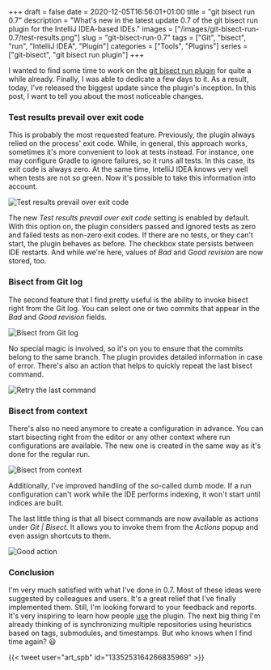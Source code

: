 +++ 
draft = false
date = 2020-12-05T16:56:01+01:00
title = "git bisect run 0.7"
description = "What's new in the latest update 0.7 of the git bisect run plugin for the IntelliJ IDEA-based IDEs."
images = ["/images/git-bisect-run-0.7/test-results.png"]
slug = "git-bisect-run-0.7"
tags = ["Git", "bisect", "run", "IntelliJ IDEA", "Plugin"]
categories = ["Tools", "Plugins"]
series = ["git-bisect", "git bisect run plugin"]
+++

I wanted to find some time to work on the [git bisect run plugin](https://plugins.jetbrains.com/plugin/10874-git-bisect-run) for quite a while already. Finally, I was able to dedicate a few days to it. As a result, today, I've released the biggest update since the plugin's inception. In this post, I want to tell you about the most noticeable changes.

### Test results prevail over exit code

This is probably the most requested feature. Previously, the plugin always relied on the process' exit code. While, in general, this approach works, sometimes it's more convenient to look at tests instead. For instance, one may configure Gradle to ignore failures, so it runs all tests. In this case, its exit code is always zero. At the same time, IntelliJ IDEA knows very well when tests are not so green. Now it's possible to take this information into account.

![Test results prevail over exit code](/images/git-bisect-run-0.7/test-results.png)

The new _Test results prevail over exit code_ setting is enabled by default. With this option on, the plugin considers passed and ignored tests as zero and failed tests as non-zero exit codes. If there are no tests, or they can't start, the plugin behaves as before. The checkbox state persists between IDE restarts. And while we're here, values of _Bad_ and _Good revision_ are now stored, too.

### Bisect from Git log

The second feature that I find pretty useful is the ability to invoke bisect right from the Git log. You can select one or two commits that appear in the _Bad_ and _Good revision_ fields.

![Bisect from Git log](/images/git-bisect-run-0.7/bisect-from-git-log.png)

No special magic is involved, so it's on you to ensure that the commits belong to the same branch. The plugin provides detailed information in case of error. There's also an action that helps to quickly repeat the last bisect command.

![Retry the last command](/images/git-bisect-run-0.7/retry-last-command.png)

### Bisect from context

There's also no need anymore to create a configuration in advance. You can start bisecting right from the editor or any other context where run configurations are available. The new one is created in the same way as it's done for the regular run.

![Bisect from context](/images/git-bisect-run-0.7/bisect-from-context.png)

Additionally, I've improved handling of the so-called dumb mode. If a run configuration can't work while the IDE performs indexing, it won't start until indices are built.

The last little thing is that all bisect commands are now available as actions under _Git | Bisect_. It allows you to invoke them from the _Actions_ popup and even assign shortcuts to them.

![Good action](/images/git-bisect-run-0.7/good-action.png)

### Conclusion

I'm very much satisfied with what I've done in 0.7. Most of these ideas were suggested by colleagues and users. It's a great relief that I've finally implemented them. Still, I'm looking forward to your feedback and reports. It's very inspiring to learn how people [use](https://twitter.com/patrickclery/status/1324813074130522113) the plugin. The next big thing I'm already thinking of is synchronizing multiple repositories using heuristics based on tags, submodules, and timestamps. But who knows when I find time again? 😃

{{< tweet user="art_spb" id="1335253164266835969" >}}
